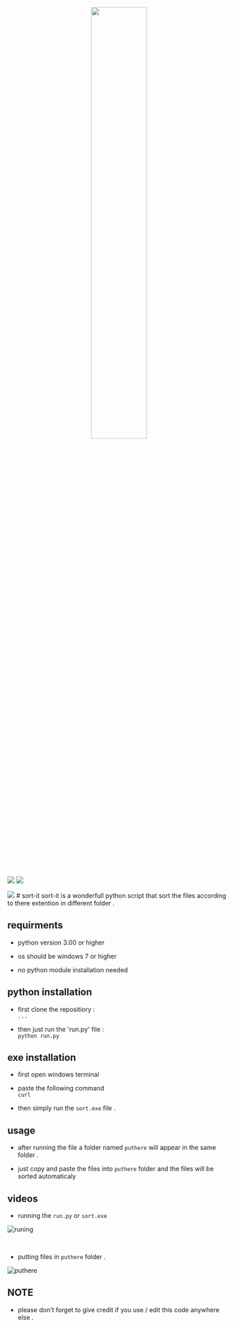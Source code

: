 <p align="center">
  <img src="https://user-images.githubusercontent.com/75600994/222332648-3ff17d4d-568c-4fc1-b9b7-5df8d2c140ad.png" width="50%" height="50%">
</p>
<p>
<img src="https://img.shields.io/github/license/dev22419/sort-it?style=for-the-badge">
<img src="https://img.shields.io/github/last-commit/dev22419/sort-it?style=for-the-badge">
</p>
<img src="https://img.shields.io/github/watchers/dev22419/sort-it?style=social">
# sort-it
sort-it is a wonderfull python script that sort the files according to there extention in different folder .

## requirments 

- python version 3.00 or higher

- os should be windows 7 or higher

- no python module installation needed

## python installation

- first clone the repositiory : <br>
  ```...```
  
- then just run the 'run.py' file : <br>
  ```python run.py```
  
## exe installation

- first open windows terminal

- paste the following command <br>
  ``curl ``
  
- then simply run the ```sort.exe``` file . 
  
## usage 

- after running the file a folder named `puthere` will appear in the same folder .

- just copy and paste the files into `puthere` folder and the files will be sorted automaticaly

## videos

- running the ```run.py``` or ```sort.exe``` <br>

![runing](https://user-images.githubusercontent.com/75600994/220376873-fe4263d3-ad34-440e-8ee1-a6f555221a16.gif)

<br>

- putting files in ```puthere``` folder .<br>

![puthere](https://user-images.githubusercontent.com/75600994/220377901-3dd64d23-7dd9-42f0-a308-4a9a4910e209.gif)

## NOTE
- please don't forget to give credit if you use / edit this code anywhere else .

